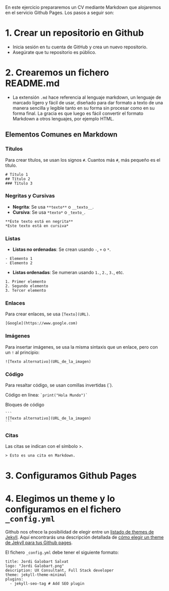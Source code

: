 En este ejercicio prepararemos un CV mediante Markdown que alojaremos en el servicio Github Pages. Los pasos a seguir son:

# 1. Crear un repositorio en Github

- Inicia sesión en tu cuenta de GitHub y crea un nuevo repositorio.
- Asegúrate que tu repositorio es público.

# 2. Crearemos un fichero README.md

- La extensión `.md` hace referencia al lenguaje markdown, un lenguaje de marcado ligero y fácil de usar, diseñado para dar formato a texto de una manera sencilla y legible tanto en su forma sin procesar como en su forma final. La gracia es que luego es fácil convertir el formato Markdown a otros lenguajes, por ejemplo HTML.

## Elementos Comunes en Markdown

### Títulos

Para crear títulos, se usan los signos `#`. Cuantos más `#`, más pequeño es el título.

```
# Título 1
## Título 2
### Título 3
```

### Negritas y Cursivas

- **Negrita**: Se usa `**texto**` o `__texto__`.
- **Cursiva**: Se usa `*texto*` o `_texto_`.

```
**Este texto está en negrita**
*Este texto está en cursiva*
```

### Listas
- **Listas no ordenadas**: Se crean usando `-`, `+` o `*`.
  
```
- Elemento 1
- Elemento 2
```

- **Listas ordenadas**: Se numeran usando `1.`, `2.`, `3.`, etc.

```
1. Primer elemento
2. Segundo elemento
3. Tercer elemento
```

### Enlaces
Para crear enlaces, se usa `[Texto](URL)`.

```
[Google](https://www.google.com)
```

### Imágenes
Para insertar imágenes, se usa la misma sintaxis que un enlace, pero con un `!` al principio:

```
![Texto alternativo](URL_de_la_imagen)
```

### Código

Para resaltar código, se usan comillas invertidas (`).

Código en línea: `` `print("Hola Mundo")` ``

Bloques de código

````
```
![Texto alternativo](URL_de_la_imagen)
```
````

### Citas
Las citas se indican con el símbolo >.

```
> Esto es una cita en Markdown.
```

# 3. Configuramos Github Pages

# 4. Elegimos un theme y lo configuramos en el fichero `_config.yml`

Github nos ofrece la posibilidad de elegir entre un [listado de themes de Jekyll](https://pages.github.com/themes/). Aquí encontrarás una descripción detallada de [cómo elegir un theme de Jekyll para tus Github pages](https://docs.github.com/en/pages/setting-up-a-github-pages-site-with-jekyll/adding-a-theme-to-your-github-pages-site-using-jekyll).

El fichero `_config.yml` debe tener el siguiente formato:

```
title: Jordi Galobart Salvat
logo: "Jordi Galobart.png"
description: UX Consultant, Full Stack developer
theme: jekyll-theme-minimal 
plugins:
  - jekyll-seo-tag # Add SEO plugin
```
